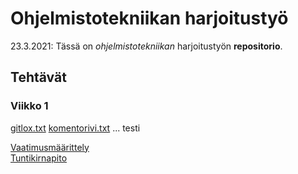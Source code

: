 <h1>Ohjelmistotekniikan harjoitustyö</h1>

23.3.2021: Tässä on *ohjelmistotekniikan* harjoitustyön **repositorio**.


<h2>Tehtävät</h2>
<h3>Viikko 1</h3>

[gitlox.txt](https://github.com/mcdongo/ot-harjoitustyo/blob/master/laskarit/viikko1/gitlog.txt)
[komentorivi.txt](https://github.com/mcdongo/ot-harjoitustyo/blob/master/laskarit/viikko1/komentorivi.txt)
...
testi

[Vaatimusmäärittely](https://github.com/mcdongo/ot-harjoitustyo/blob/master/dokumentaatio/vaatimusmaarittely.md)
<br>
[Tuntikirnapito](https://github.com/mcdongo/ot-harjoitustyo/blob/master/dokumentaatio/tuntikirjanpito.md)

